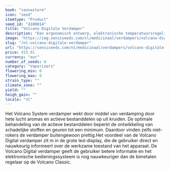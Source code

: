 ```yaml
---
book: "cannastore"
icon: "seed"
itemtype: "Product"
seed_id: "4100014"
title: "Volcano Digitale Verdamper"
description: "Een ergonomisch ontwerp, elektronische temperatuursregeling en groot LED-display met uitgebreide informatie. Bestel jouw Volcano Digital Vaporizer hier."
image: "https://img.sensiseeds.com/nl/medicinaal/verdampers/volcano-digitale-verdamper-image.png"
slug: "/nl-volcano-digitale-verdamper"
url: "https://sensiseeds.com/nl/medicinaal/verdampers/volcano-digitale-verdamper?a_aid=cannastore"
price: 415.01
currency: "eur"
number_of_seeds: 0
category: "Vaporizers"
flowering_min: 0
flowering_max: 0
strain_type: ""
climate_zone: ""
yield: ""
heigh_gain: ""
locale: "nl"
---
```

Het Volcano System verdamper wekt door middel van verdamping door hete lucht aromas en actieve bestanddelen op uit kruiden. De optimale behandeling van de actieve bestanddelen beperkt de ontwikkeling van schadelijke stoffen en geuren tot een minimum. Daardoor vinden zelfs niet-rokers de verdamper buitengewoon prettig.Het voordeel van de Volcano Digital verdamper zit m in de grote led-display, die de gebruiker direct en nauwkeurig informeert over de werkzame toestand van het apparaat. De Volcano Digital verdamper geeft de gebruiker betere informatie en het elektronische bedieningssysteem is nog nauwkeuriger dan de bimetalen regelaar op de Volcano Classic.
